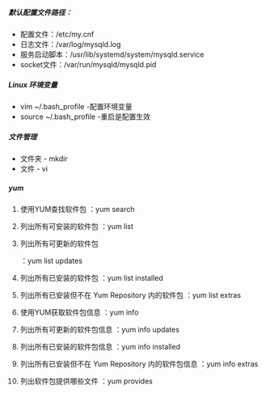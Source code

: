 

##### 默认配置文件路径：

- 配置文件：/etc/my.cnf
- 日志文件：/var/log/mysqld.log
- 服务启动脚本：/usr/lib/systemd/system/mysqld.service
- socket文件：/var/run/mysqld/mysqld.pid



##### Linux 环境变量 

- vim ~/.bash_profile            -配置环境变量
- source  ~/.bash_profile    -重启是配置生效

##### 文件管理

- 文件夹	- mkdir
- 文件         - vi

##### yum

1. 使用YUM查找软件包 
   ：yum search 

2. 列出所有可安装的软件包 
   ：yum list 

3. 列出所有可更新的软件包 

    ：yum list updates

4. 列出所有已安装的软件包 
   ：yum list installed 

5. 列出所有已安装但不在 Yum Repository 内的软件包 
   ：yum list extras 

6. 使用YUM获取软件包信息 
   ：yum info 

7. 列出所有可更新的软件包信息 
   ：yum info updates 

8. 列出所有已安装的软件包信息 
   ：yum info installed 

9. 列出所有已安装但不在 Yum Repository 内的软件包信息 
   ：yum info extras 

10. 列出软件包提供哪些文件 
    ：yum provides





